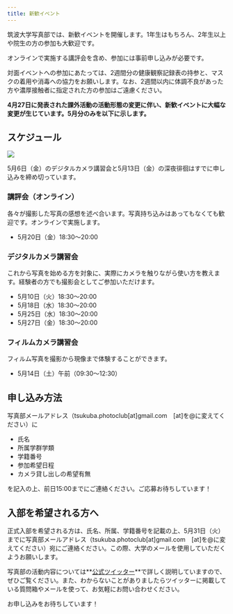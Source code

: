 ```yaml
---
title: 新歓イベント
---
```

筑波大学写真部では、新歓イベントを開催します。1年生はもちろん、2年生以上や院生の方の参加も大歓迎です。

オンラインで実施する講評会を含め、参加には事前申し込みが必要です。

対面イベントへの参加にあたっては、2週間分の健康観察記録表の持参と、マスクの着用や消毒への協力をお願いします。なお、2週間以内に体調不良があった方や濃厚接触者に指定された方の参加はご遠慮ください。

**4月27日に発表された課外活動の活動形態の変更に伴い、新歓イベントに大幅な変更が生じています。5月分のみを以下に示します。**

## スケジュール

![](/img/写真部新歓カレンダー2022-05.png)

5月6日（金）のデジタルカメラ講習会と5月13日（金）の深夜徘徊はすでに申し込みを締め切っています。

### 講評会（オンライン）

各々が撮影した写真の感想を述べ合います。写真持ち込みはあってもなくても歓迎です。オンラインで実施します。

* 5月20日（金）18:30～20:00

### デジタルカメラ講習会

これから写真を始める方を対象に、実際にカメラを触りながら使い方を教えます。経験者の方でも撮影会としてご参加いただけます。

* 5月10日（火）18:30～20:00
* 5月18日（水）18:30～20:00
* 5月25日（水）18:30～20:00
* 5月27日（金）18:30～20:00

### フィルムカメラ講習会

フィルム写真を撮影から現像まで体験することができます。

* 5月14日（土）午前（09:30～12:30）

## 申し込み方法

写真部メールアドレス（tsukuba.photoclub\[at]gmail.com　\[at]を@に変えてください）に

* 氏名
* 所属学群学類
* 学籍番号
* 参加希望日程
* カメラ貸し出しの希望有無

を記入の上、前日15:00までにご連絡ください。ご応募お待ちしています！

## 入部を希望される方へ

正式入部を希望される方は、氏名、所属、学籍番号を記載の上、5月31日（火）までに写真部メールアドレス（tsukuba.photoclub\[at]gmail.com　\[at]を@に変えてください）宛にご連絡ください。この際、大学のメールを使用していただくようお願いします。

写真部の活動内容については**[公式ツイッター](https://twitter.com/tsukuba_photo)**で詳しく説明していますので、ぜひご覧ください。また、わからないことがありましたらツイッターに掲載している質問箱やメールを使って、お気軽にお問い合わせください。

お申し込みをお待ちしています！